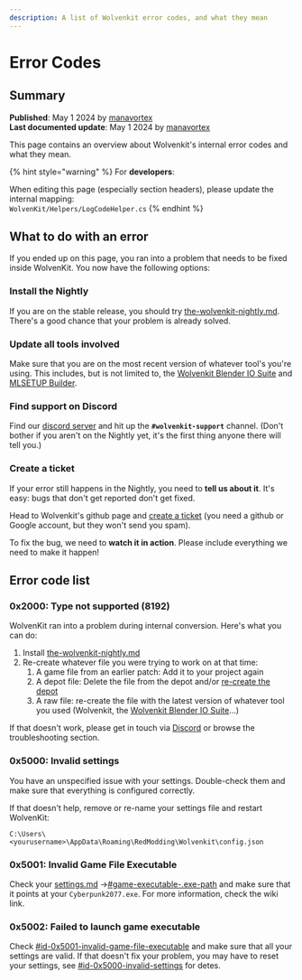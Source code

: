```yaml
---
description: A list of Wolvenkit error codes, and what they mean
---
```


# Error Codes

## Summary

**Published**: May 1 2024 by [manavortex](https://app.gitbook.com/u/NfZBoxGegfUqB33J9HXuCs6PVaC3 "mention")\
**Last documented update**: May 1 2024 by [manavortex](https://app.gitbook.com/u/NfZBoxGegfUqB33J9HXuCs6PVaC3 "mention")

This page contains an overview about Wolvenkit's internal error codes and what they mean.

{% hint style="warning" %}
For **developers**:&#x20;

When editing this page (especially section headers), please update the internal mapping:\
`WolvenKit/Helpers/LogCodeHelper.cs`
{% endhint %}

## What to do with an error

If you ended up on this page, you ran into a problem that needs to be fixed inside WolvenKit. You now have the following options:

### Install the Nightly

If you are on the stable release, you should try [the-wolvenkit-nightly.md](../getting-started/download/the-wolvenkit-nightly.md "mention"). There's a good chance that your problem is already solved.

### Update all tools involved

Make sure that you are on the most recent version of whatever tool's you're using. This includes, but is not limited to, the [Wolvenkit Blender IO Suite](https://app.gitbook.com/s/4gzcGtLrr90pVjAWVdTc/for-mod-creators-theory/modding-tools/wolvenkit-blender-io-suite "mention") and [MLSETUP Builder](https://app.gitbook.com/s/4gzcGtLrr90pVjAWVdTc/for-mod-creators-theory/modding-tools/mlsetup-builder "mention").

### Find support on Discord

Find our [discord server](http://discord.gg/redmodding) and hit up the **`#wolvenkit-support`** channel. (Don't bother if you aren't on the Nightly yet, it's the first thing anyone there will tell you.)

### Create a ticket

If your error still happens in the Nightly, you need to **tell us about it**. It's easy: bugs that don't get reported don't get fixed.&#x20;

Head to Wolvenkit's github page and [create a ticket](https://github.com/WolvenKit/Wolvenkit/issues) (you need a github or Google account, but they won't send you spam).&#x20;

To fix the bug, we need to **watch it in action**. Please include everything we need to make it happen!

## Error code list

### 0x2000: Type not supported (8192)

WolvenKit ran into a problem during internal conversion. Here's what you can do:

1. Install [the-wolvenkit-nightly.md](../getting-started/download/the-wolvenkit-nightly.md "mention")
2. Re-create whatever file you were trying to work on at that time:
   1. A game file from an earlier patch: Add it to your project again
   2. A depot file: Delete the file from the depot and/or [re-create the depot](usage/create-depot.md#steps-partial-depot)
   3. A raw file: re-create the file with the latest version of whatever tool you used (Wolvenkit, the [Wolvenkit Blender IO Suite](https://app.gitbook.com/s/4gzcGtLrr90pVjAWVdTc/for-mod-creators-theory/modding-tools/wolvenkit-blender-io-suite "mention")...)

If that doesn't work, please get in touch via [Discord](https://discord.com/invite/redmodding) or browse the troubleshooting section.

### 0x5000: Invalid settings

You have an unspecified issue with your settings. Double-check them and make sure that everything is configured correctly.&#x20;

If that doesn't help, remove or re-name your settings file and restart WolvenKit:

```
C:\Users\<yourusername>\AppData\Roaming\RedModding\Wolvenkit\config.json
```

### 0x5001: Invalid Game File Executable

Check your [settings.md](settings.md "mention") ->[#game-executable-.exe-path](settings.md#game-executable-.exe-path "mention") and make sure that it points at your `Cyberpunk2077.exe`. For more information, check the wiki link.

### 0x5002: Failed to launch game executable

Check [#id-0x5001-invalid-game-file-executable](error-codes.md#id-0x5001-invalid-game-file-executable "mention") and make sure that all your settings are valid. If that doesn't fix your problem, you may have to reset your settings, see [#id-0x5000-invalid-settings](error-codes.md#id-0x5000-invalid-settings "mention") for detes.


